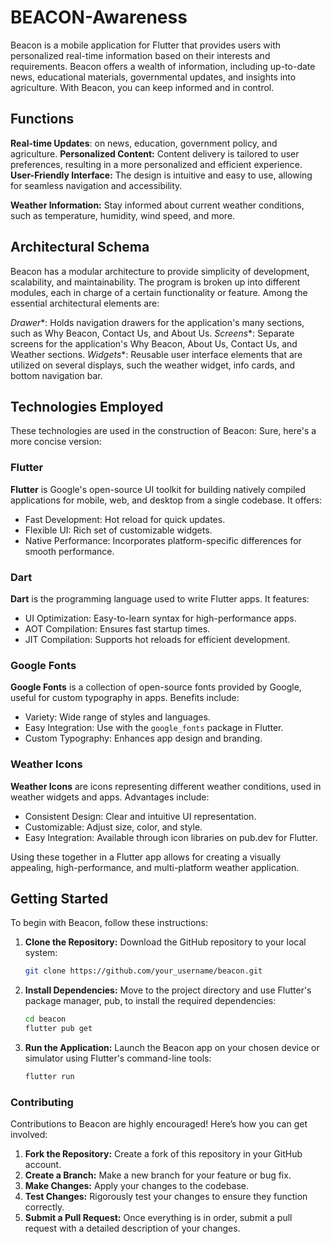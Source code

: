# BEACON-Awareness
Beacon is a mobile application for Flutter that provides users with personalized real-time information based on their interests and requirements. Beacon offers a wealth of information, including up-to-date news, educational materials, governmental updates, and insights into agriculture. With Beacon, you can keep informed and in control.


## Functions
**Real-time Updates**: on news, education, government policy, and agriculture.
**Personalized Content:** Content delivery is tailored to user preferences, resulting in a more personalized and efficient experience.
**User-Friendly Interface:** The design is intuitive and easy to use, allowing for seamless navigation and accessibility.

**Weather Information:** Stay informed about current weather conditions, such as temperature, humidity, wind speed, and more.


## Architectural Schema
Beacon has a modular architecture to provide simplicity of development, scalability, and maintainability. The program is broken up into different modules, each in charge of a certain functionality or feature. Among the essential architectural elements are:

*Drawer**: Holds navigation drawers for the application's many sections, such as Why Beacon, Contact Us, and About Us.
*Screens**: Separate screens for the application's Why Beacon, About Us, Contact Us, and Weather sections.
*Widgets**: Reusable user interface elements that are utilized on several displays, such the weather widget, info cards, and bottom navigation bar.


## Technologies Employed
These technologies are used in the construction of Beacon:
Sure, here's a more concise version:

### Flutter
**Flutter** is Google's open-source UI toolkit for building natively compiled applications for mobile, web, and desktop from a single codebase. It offers:
- Fast Development: Hot reload for quick updates.
- Flexible UI: Rich set of customizable widgets.
- Native Performance: Incorporates platform-specific differences for smooth performance.

### Dart
**Dart** is the programming language used to write Flutter apps. It features:
- UI Optimization: Easy-to-learn syntax for high-performance apps.
- AOT Compilation: Ensures fast startup times.
- JIT Compilation: Supports hot reloads for efficient development.

### Google Fonts
**Google Fonts** is a collection of open-source fonts provided by Google, useful for custom typography in apps. Benefits include:
- Variety: Wide range of styles and languages.
- Easy Integration: Use with the `google_fonts` package in Flutter.
- Custom Typography: Enhances app design and branding.

### Weather Icons
**Weather Icons** are icons representing different weather conditions, used in weather widgets and apps. Advantages include:
- Consistent Design: Clear and intuitive UI representation.
- Customizable: Adjust size, color, and style.
- Easy Integration: Available through icon libraries on pub.dev for Flutter.

Using these together in a Flutter app allows for creating a visually appealing, high-performance, and multi-platform weather application.


## Getting Started

To begin with Beacon, follow these instructions:

1. **Clone the Repository:** Download the GitHub repository to your local system:
   ```sh
   git clone https://github.com/your_username/beacon.git
   ```

2. **Install Dependencies:** Move to the project directory and use Flutter's package manager, pub, to install the required dependencies:
   ```sh
   cd beacon
   flutter pub get
   ```

3. **Run the Application:** Launch the Beacon app on your chosen device or simulator using Flutter's command-line tools:
   ```sh
   flutter run
   ```

### Contributing

Contributions to Beacon are highly encouraged! Here’s how you can get involved:

1. **Fork the Repository:** Create a fork of this repository in your GitHub account.
2. **Create a Branch:** Make a new branch for your feature or bug fix.
3. **Make Changes:** Apply your changes to the codebase.
4. **Test Changes:** Rigorously test your changes to ensure they function correctly.
5. **Submit a Pull Request:** Once everything is in order, submit a pull request with a detailed description of your changes.



